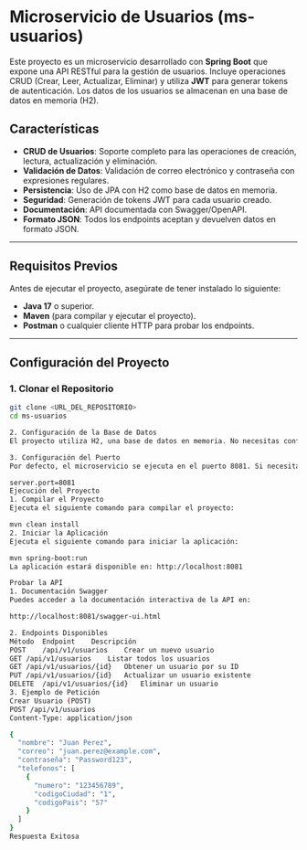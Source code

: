 # Microservicio de Usuarios (ms-usuarios)

Este proyecto es un microservicio desarrollado con **Spring Boot** que expone una API RESTful para la gestión de usuarios. Incluye operaciones CRUD (Crear, Leer, Actualizar, Eliminar) y utiliza **JWT** para generar tokens de autenticación. Los datos de los usuarios se almacenan en una base de datos en memoria (H2).

## **Características**

- **CRUD de Usuarios**: Soporte completo para las operaciones de creación, lectura, actualización y eliminación.
- **Validación de Datos**: Validación de correo electrónico y contraseña con expresiones regulares.
- **Persistencia**: Uso de JPA con H2 como base de datos en memoria.
- **Seguridad**: Generación de tokens JWT para cada usuario creado.
- **Documentación**: API documentada con Swagger/OpenAPI.
- **Formato JSON**: Todos los endpoints aceptan y devuelven datos en formato JSON.

---

## **Requisitos Previos**

Antes de ejecutar el proyecto, asegúrate de tener instalado lo siguiente:

- **Java 17** o superior.
- **Maven** (para compilar y ejecutar el proyecto).
- **Postman** o cualquier cliente HTTP para probar los endpoints.

---

## **Configuración del Proyecto**

### **1. Clonar el Repositorio**

```bash
git clone <URL_DEL_REPOSITORIO>
cd ms-usuarios

2. Configuración de la Base de Datos
El proyecto utiliza H2, una base de datos en memoria. No necesitas configurarla manualmente. Los datos se inicializan automáticamente al iniciar la aplicación.

3. Configuración del Puerto
Por defecto, el microservicio se ejecuta en el puerto 8081. Si necesitas cambiarlo, edita el archivo application.properties:

server.port=8081
Ejecución del Proyecto
1. Compilar el Proyecto
Ejecuta el siguiente comando para compilar el proyecto:

mvn clean install
2. Iniciar la Aplicación
Ejecuta el siguiente comando para iniciar la aplicación:

mvn spring-boot:run
La aplicación estará disponible en: http://localhost:8081

Probar la API
1. Documentación Swagger
Puedes acceder a la documentación interactiva de la API en:

http://localhost:8081/swagger-ui.html

2. Endpoints Disponibles
Método	Endpoint	Descripción
POST	/api/v1/usuarios	Crear un nuevo usuario
GET	/api/v1/usuarios	Listar todos los usuarios
GET	/api/v1/usuarios/{id}	Obtener un usuario por su ID
PUT	/api/v1/usuarios/{id}	Actualizar un usuario existente
DELETE	/api/v1/usuarios/{id}	Eliminar un usuario
3. Ejemplo de Petición
Crear Usuario (POST)
POST /api/v1/usuarios
Content-Type: application/json

{
  "nombre": "Juan Perez",
  "correo": "juan.perez@example.com",
  "contraseña": "Password123",
  "telefonos": [
    {
      "numero": "123456789",
      "codigoCiudad": "1",
      "codigoPais": "57"
    }
  ]
}
Respuesta Exitosa